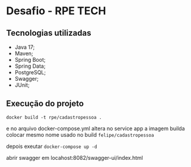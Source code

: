 # **Desafio - RPE TECH**

## Tecnologias utilizadas

* Java 17;
* Maven;
* Spring Boot;
* Spring Data;
* PostgreSQL;
* Swagger;
* JUnit;

## Execução do projeto
```
docker build -t rpe/cadastropessoa .
```
e no arquivo docker-compose.yml altera no service app a imagem builda colocar mesmo nome usado no build `felipe/cadastropessoa`

depois exeutar `docker-compose up -d`

abrir swagger em locahost:8082/swagger-ui/index.html
